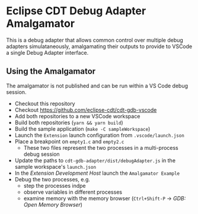 # Eclipse CDT Debug Adapter Amalgamator

This is a debug adapter that allows common control over multiple debug adapters simulataneously,
amalgamating their outputs to provide to VSCode a single Debug Adapter interface.

## Using the Amalgamator

The amalgamator is not published and can be run within a VS Code debug session.

-   Checkout this repository
-   Checkout https://github.com/eclipse-cdt/cdt-gdb-vscode
-   Add both repositories to a new VSCode workspace
-   Build both repositories (`yarn && yarn build`)
-   Build the sample application (`make -C sampleWorkspace`)
-   Launch the `Extension` launch configuration from `.vscode/launch.json`
-   Place a breakpoint on `empty1.c` and `empty2.c`
    -   These two files represent the two processes in a multi-process debug session
-   Update the paths to `cdt-gdb-adapter/dist/debugAdapter.js` in the sample workspace's `launch.json`
-   In the _Extension Development Host_ launch the `Amalgamator Example`
-   Debug the two processes, e.g.
    -   step the processes indpe
    -   observe variables in different processes
    -   examine memory with the memory browser (`Ctrl+Shift-P` -> _GDB: Open Memory Browser_)
